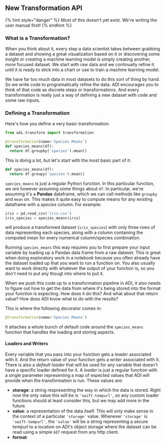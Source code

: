 ## New Transformation API

{% hint style="danger" %}
Most of this doesn't yet exist. We're writing the user manual first!
{% endhint %}

### What is a Transformation?

When you think about it, every step a data scientist takes between grabbing a dataset and showing
a great visualization based on it or discovering some insight or creating a machine learning model
is simply creating another, more focused dataset. We start with raw data and we continually refine
it until it is ready to stick into a chart or use to train a machine learning model.

We have far too much data in most datasets to do this sort of thing by hand. So we write code to
programatically refine the data. ADI encourages you to think of that code as discrete steps or
transformations. And every transformation is really just a way of defining a new dataset with
code and some raw inputs.

### Defining a Transformation

Here's how you define a very basic transformation:

```python
from adi.transform import transformation

@transformation(name='Species Means')
def species_means(df):
  return df.groupby('species').mean()
```

This is doing a lot, but let's start with the most basic part of it:

```python
def species_means(df):
  return df.groupy('species').mean()
```

`species_means` is just a regular Python function. In this particular function, we *are* however assuming
some things about `df`. In particular, we're assuming it's a **Pandas** dataframe, which we can call methods like `groupby` and `mean` on. This makes it quite easy to compute means for any existing dataframe with a
*species* column. For example:

```python
iris = pd.read_csv('iris.csv')
iris_species = species_means(iris)
```

will produce a transformed dataset (`iris_species`) with only three rows of data representing each species,
along with a column containing the computed mean for every numerical column/species combination.

Running `species_means` this way requires you to first prepare your input variable by loading up a
Pandas data frame from a raw dataset. This is great when doing exploratory work in a notebook because
you often already have the dataset loaded up that you want to run a function on. You also usually want
to work directly with whatever the output of your function is, so you don't need to put any thougt into
where to put it.

When we push this code up to a transformation pipeline in ADI, it also needs to figure out how to
get the data from where it's being stored into the format your function is expecting. How does it
do this? And what about that return value? How does ADI know what to do with the results?

This is where the following decorator comes in:

```python
@transformation(name='Species Means')
```

It attaches a whole bunch of default code around the `species_means` function that handles the loading
and storing aspects.

#### Loaders and Writers

Every variable that you pass into your function gets a *loader* associated with it. And the return value
of your function gets a *writer* associated with it. There is also a *default loader* that will be used
for any variable that doesn't have a specific loader defined for it. A *loader* is just a regular function
with a single parameter representing a map of expected values that ADI will provide when the transformation
is run. These values are:

- **storage**: a string respresenting the way in which the data is stored. Right now the only value this
will be is `'swift-tempurl'`, so any custom loader functions should at least consider this, but we may add
more in the future.
- **value**: a representation of the data itself. This will only make sense in the context of a particular
`'storage'` value. Whenever `'storage'` is `'swift-tempurl'`, the `'value'` will be a string representing
a secure tempurl to a location on ADI's object storage where the dataset can be read using a simple `GET`
request from any http client.
- **format**: 